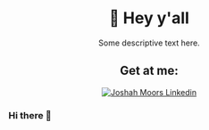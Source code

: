 <div align="center">

  # 🤠 Hey y'all
  
  Some descriptive text here.
  
  ## Get at me:
  
  <a href="https://www.linkedin.com/in/joshahmoors/">
    <img alt="Joshah Moors Linkedin" src="https://img.shields.io/badge/LinkedIn-0077B5?style=for-the-badge&logo=linkedin&logoColor=white">
  </a>

</div>



### Hi there 👋

<!--
**joshah-moors/joshah-moors** is a ✨ _special_ ✨ repository because its `README.md` (this file) appears on your GitHub profile.

Here are some ideas to get you started:

- 🔭 I’m currently working on ...
- 🌱 I’m currently learning ...
- 👯 I’m looking to collaborate on ...
- 🤔 I’m looking for help with ...
- 💬 Ask me about ...
- 📫 How to reach me: ...
- 😄 Pronouns: ...
- ⚡ Fun fact: ...
-->
